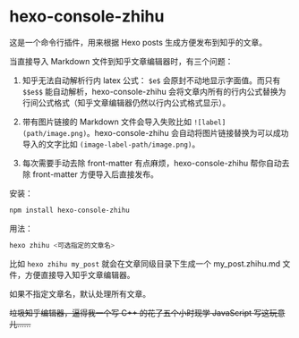 # hexo-console-zhihu

这是一个命令行插件，用来根据 Hexo posts 生成方便发布到知乎的文章。

当直接导入 Markdown 文件到知乎文章编辑器时，有三个问题：

1. 知乎无法自动解析行内 latex 公式： `$e$` 会原封不动地显示字面值。而只有 `$$e$$` 能自动解析，hexo-console-zhihu 会将文章内所有的行内公式替换为行间公式格式（知乎文章编辑器仍然以行内公式格式显示）。

2. 带有图片链接的 Markdown 文件会导入失败比如 `![label](path/image.png)`。hexo-console-zhihu 会自动将图片链接替换为可以成功导入的文字比如 `(image-label-path/image.png)`。

3. 每次需要手动去除 front-matter 有点麻烦，hexo-console-zhihu 帮你自动去除 front-matter 方便导入后直接发布。

安装：

```bash
npm install hexo-console-zhihu
```

用法：

```bash
hexo zhihu <可选指定的文章名>
```

比如 `hexo zhihu my_post` 就会在文章同级目录下生成一个 my_post.zhihu.md 文件，方便直接导入知乎文章编辑器。

如果不指定文章名，默认处理所有文章。

<del>垃圾知乎编辑器，逼得我一个写 C++ 的花了五个小时现学 JavaScript 写这玩意儿……</del>
